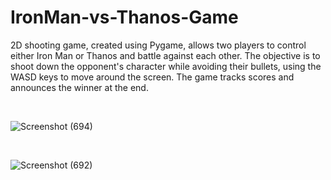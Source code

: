 # IronMan-vs-Thanos-Game
2D shooting game, created using Pygame, allows two players to control either Iron Man or Thanos and battle against each other. The objective is to shoot down the opponent's character while avoiding their bullets, using the WASD keys to move around the screen. The game tracks scores and announces the winner at the end.

<br>

![Screenshot (694)](https://user-images.githubusercontent.com/111623667/226124470-4243b76e-8afb-472a-ba49-45dd3c141cdd.png)


 <br>
 

![Screenshot (692)](https://user-images.githubusercontent.com/111623667/226124355-4e96b245-168a-4647-b63d-5f385fb0f365.png)
